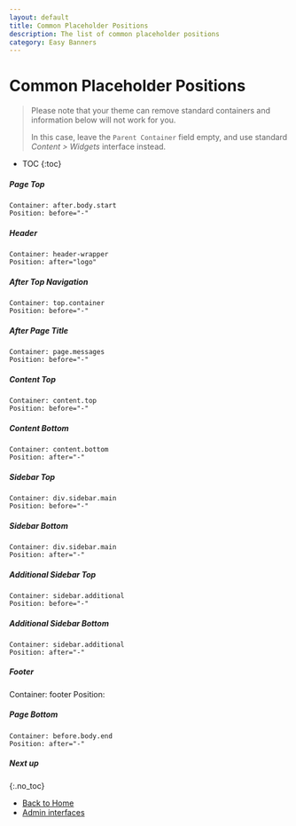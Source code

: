 ```yaml
---
layout: default
title: Common Placeholder Positions
description: The list of common placeholder positions
category: Easy Banners
---
```


# Common Placeholder Positions

> Please note that your theme can remove standard containers and information
> below will not work for you.
>
> In this case, leave the `Parent Container` field empty, and use standard
> _Content > Widgets_ interface instead.

* TOC
{:toc}

##### Page Top

```
Container: after.body.start
Position: before="-"
```

##### Header

```
Container: header-wrapper
Position: after="logo"
```

##### After Top Navigation

```
Container: top.container
Position: before="-"
```

##### After Page Title

```
Container: page.messages
Position: before="-"
```

##### Content Top

```
Container: content.top
Position: before="-"
```

##### Content Bottom

```
Container: content.bottom
Position: after="-"
```

##### Sidebar Top

```
Container: div.sidebar.main
Position: before="-"
```

##### Sidebar Bottom

```
Container: div.sidebar.main
Position: after="-"
```

##### Additional Sidebar Top

```
Container: sidebar.additional
Position: before="-"
```

##### Additional Sidebar Bottom

```
Container: sidebar.additional
Position: after="-"
```

##### Footer

Container: footer
Position:

##### Page Bottom

```
Container: before.body.end
Position: after="-"
```

##### Next up
{:.no_toc}

 -  [Back to Home](../)
 -  [Admin interfaces](interfaces/)
